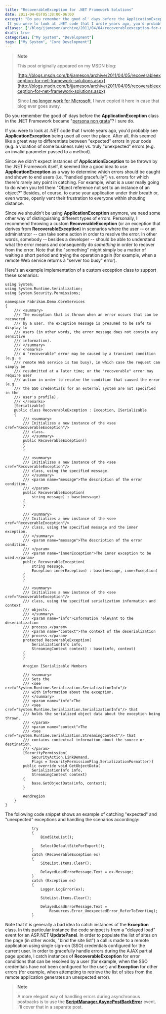 ```yaml
---
title: "RecoverableException for .NET Framework Solutions"
date: 2011-04-05T05:38:00-06:00
excerpt: "Do you remember the good ol' days before the ApplicationException class in the .NET Framework became \" persona non grata \"? I sure do. 
 If you were to look at .NET code that I wrote years ago, you'd probably see ApplicationException being used all over..."
aliases: ["/blog/jjameson/archive/2011/04/04/recoverableexception-for-net-framework-solutions.aspx", "/blog/jjameson/archive/2011/04/05/recoverableexception-for-net-framework-solutions.aspx"]
draft: true
categories: ["My System", "Development"]
tags: ["My System", "Core Development"]
---
```


> **Note**
>
> This post originally appeared on my MSDN blog:
>
> [http://blogs.msdn.com/b/jjameson/archive/2011/04/05/recoverableexception-for-net-framework-solutions.aspx](http://blogs.msdn.com/b/jjameson/archive/2011/04/05/recoverableexception-for-net-framework-solutions.aspx)
>
> Since
> [I no longer work for Microsoft](/blog/jjameson/2011/09/02/last-day-with-microsoft),
> I have copied it here in case that blog ever goes away.

Do you remember the good ol' days before the **ApplicationException** class in
the .NET Framework became
"[persona non grata](http://en.wikipedia.org/wiki/Persona_non_grata)"? I sure
do.

If you were to look at .NET code that I wrote years ago, you'd probably see
**ApplicationException** being used all over the place. After all, this seemed
like a great way to differentiate between "expected" errors in your code (e.g. a
violation of some business rule) vs. truly "unexpected" errors (e.g. an invalid
parameter passed to a method).

Since we didn't expect instances of **ApplicationException** to be thrown by the
.NET Framework itself, it seemed like a good idea to use
**ApplicationException** as a way to determine which errors should be caught and
shown to end users (i.e. "handled gracefully") vs. errors for which there's
rarely any point in catching. For example, what is a user really going to do
when you tell them "Object reference not set to an instance of an object?"
Besides, of course, to curse your application under their breath or, even worse,
openly vent their frustration to everyone within shouting distance.

Since we shouldn't be using **ApplicationException** anymore, we need some other
way of distinguishing different types of errors. Personally, I recommend
throwing a custom **RecoverableException** (or an exception that derives from
**RecoverableException**) in scenarios where the user -- or an administrator --
can take some action in order to resolve the error. In other words, somebody --
besides a developer -- should be able to understand what the error means and
consequently do *something* in order to recover from the error. Note that the
"something" might simply be a matter of waiting a short period and trying the
operation again (for example, when a remote Web service returns a "server too
busy" error).

Here's an example implementation of a custom exception class to support these
scenarios:

```
using System;
using System.Runtime.Serialization;
using System.Security.Permissions;

namespace Fabrikam.Demo.CoreServices
{
    /// <summary>
    /// The exception that is thrown when an error occurs that can be recovered
    /// by a user. The exception message is presumed to be safe to display to
    /// users (in other words, the error message does not contain any sensitive
    /// information).
    /// </summary>
    /// <remarks>
    /// A "recoverable" error may be caused by a transient condition (e.g. a
    /// remote Web service is too busy), in which case the request can simply be
    /// resubmitted at a later time; or the "recoverable" error may require user
    /// action in order to resolve the condition that caused the error (e.g.
    /// the SSO credentials for an external system are not specified in the
    /// user's profile).
    /// </remarks>
    [Serializable]
    public class RecoverableException : Exception, ISerializable
    {
        /// <summary>
        /// Initializes a new instance of the <see cref="RecoverableException"/>
        /// class.
        /// </summary>
        public RecoverableException()
        {
        }

        /// <summary>
        /// Initializes a new instance of the <see cref="RecoverableException"/>
        /// class, using the specified message.
        /// </summary>
        /// <param name="message">The description of the error condition.
        /// </param>
        public RecoverableException(
            string message) : base(message)
        {
        }

        /// <summary>
        /// Initializes a new instance of the <see cref="RecoverableException"/>
        /// class, using the specified message and the inner exception.
        /// </summary>
        /// <param name="message">The description of the error condition.
        /// </param>
        /// <param name="innerException">The inner exception to be used.</param>
        public RecoverableException(
            string message,
            Exception innerException) : base(message, innerException)
        {
        }

        /// <summary>
        /// Initializes a new instance of the <see cref="RecoverableException"/>
        /// class, using the specified serialization information and context
        /// objects.
        /// </summary>
        /// <param name="info">Information relevant to the deserialization
        /// process.</param>
        /// <param name="context">The context of the deserialization
        /// process.</param>
        protected RecoverableException(
            SerializationInfo info,
            StreamingContext context) : base(info, context)
        {
        }

        #region ISerializable Members

        /// <summary>
        /// Sets the
        /// <see cref="System.Runtime.Serialization.SerializationInfo"/>
        /// with information about the exception.
        /// </summary>
        /// <param name="info">The
        /// <see cref="System.Runtime.Serialization.SerializationInfo"/> that
        /// holds the serialized object data about the exception being thrown.
        /// </param>
        /// <param name="context">The
        /// <see cref="System.Runtime.Serialization.StreamingContext"/> that
        /// contains contextual information about the source or destination.
        /// </param>
        [SecurityPermission(
            SecurityAction.LinkDemand,
            Flags = SecurityPermissionFlag.SerializationFormatter)]
        public override void GetObjectData(
            SerializationInfo info,
            StreamingContext context)
        {
            base.GetObjectData(info, context);
        }

        #endregion
    }
}
```

The following code snippet shows an example of catching "expected" and
"unexpected" exceptions and handling the scenarios accordingly:

```
            try
            {
                BindSiteList();

                SelectDefaultSiteForExport();
            }
            catch (RecoverableException ex)
            {
                SiteList.Items.Clear();

                DelayedLoadErrorMessage.Text = ex.Message;
            }
            catch (Exception ex)
            {
                Logger.LogError(ex);

                SiteList.Items.Clear();

                DelayedLoadErrorMessage.Text =
                    Resources.Error_UnexpectedError_ReferToEventLog);
            }
```

Note that it is generally a bad idea to catch instances of the **Exception**
class. In this particular instance the code snippet is from a "delayed load"
event for an ASP.NET **UpdatePanel**. In order to populate the list of sites on
the page (in other words, "bind the site list") a call is made to a remote
application using single sign-on (SSO) credentials configured for the current
user. In order to gracefully handle errors during the AJAX partial page update,
I catch instances of **RecoverableException** for error conditions that can be
resolved by a user (for example, when the SSO credentials have not been
configured for the user) and **Exception** for other errors (for example, when
attempting to retrieve the list of sites from the remote application generates
an unexpected error).

> **Note**
>
> A more elegant way of handling errors during asynchronous postbacks is to use
> the
> **[ScriptManager.AsyncPostBackError](http://msdn.microsoft.com/en-us/library/system.web.ui.scriptmanager.asyncpostbackerror.aspx)**
> event. I'll cover that in a separate post.

